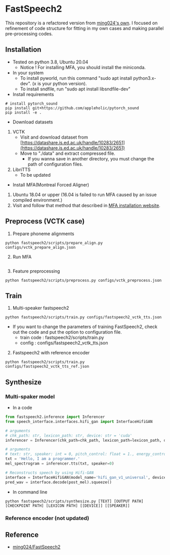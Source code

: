 # FastSpeech2 

This repository is a refactored version from [ming024's own](https://github.com/ming024/FastSpeech2).
I focused on refinement of code structure for fitting in my own cases and making parallel pre-processing codes.

## Installation

- Tested on python 3.8, Ubuntu 20.04
  - Notice ! For installing MFA, you should install the miniconda.
- In your system
  - To install pyworld, run this command "sudo apt install python3.x-dev". (x is your python version).
  - To install sndfile, run "sudo apt install libsndfile-dev"
- Install requirements
```
# install pytorch_sound
pip install git+https://github.com/appleholic/pytorch_sound
pip install -e .
```

- Download datasets
1. VCTK
   - Visit and download dataset from [https://datashare.is.ed.ac.uk/handle/10283/2651](https://datashare.is.ed.ac.uk/handle/10283/2651)
   - Move to "./data" and extract compressed file.
     - If you wanna save in another directory, you must change the path of configuration files.
2. LibriTTS
   - To be updated

- Install MFA(Montreal Forced Aligner) 
1. Ubuntu 18.04 or upper (16.04 is failed to run MFA caused by an issue compiled environment.)
2. Visit and follow that method that described in [MFA installation website](https://montreal-forced-aligner.readthedocs.io/en/latest/installation.html).

## Preprocess (VCTK case)

1. Prepare phoneme alignments

```
python fastspeech2/scripts/prepare_align.py configs/vctk_prepare_align.json
```

2. Run MFA

```

```

3. Feature preprocessing

```
python fastspeech2/scripts/preprocess.py configs/vctk_preprocess.json
```

## Train

1. Multi-speaker fastspeech2

```
python fastspeech2/scripts/train.py configs/fastspeech2_vctk_tts.json
```

- If you want to change the parameters of training FastSpeech2, check out the code and put the option to configuration file.
  - train code : fastspeech2/scripts/train.py
  - config : configs/fastspeech2_vctk_tts.json

2. Fastspeech2 with reference encoder

```
python fastspeech2/scripts/train.py configs/fastspeech2_vctk_tts_ref.json
```


## Synthesize 

### Multi-spaker model

- In a code

```python
from fastspeech2.inference import Inferencer
from speech_interface.interfaces.hifi_gan import InterfaceHifiGAN

# arguments
# chk_path: str, lexicon_path: str, device: str = 'cuda'
inferencer = Inferencer(chk_path=chk_path, lexicon_path=lexicon_path, device=device)

# arguments
# text: str, speaker: int = 0, pitch_control: float = 1., energy_control: float = 1., duration_control: float = 1.
txt = 'Hello, I am a programmer.'
mel_spectrogram = inferencer.tts(txt, speaker=0)

# Reconstructs speech by using Hifi-GAN
interface = InterfaceHifiGAN(model_name='hifi_gan_v1_universal', device='cuda')
pred_wav = interface.decode(post_mel).squeeze()
```

- In command line

```
python fastspeech2/scripts/synthesize.py [TEXT] [OUTPUT PATH] [CHECKPOINT PATH] [LEXICON PATH] [[DEVICE]] [[SPEAKER]]
```


### Reference encoder (not updated)

## Reference

- [ming024/FastSpeech2](https://github.com/ming024/FastSpeech2)